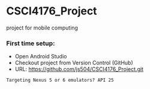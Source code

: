 # CSCI4176_Project
project for mobile computing

### First time setup:
* Open Android Studio
* Checkout project from Version Control (GitHub)
* URL: https://github.com/js504/CSCI4176_Project.git

```
Targeting Nexus 5 or 6 emulators? API 25
```

